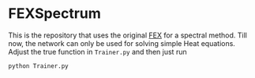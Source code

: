 # FEXSpectrum

This is the repository that uses the original <a href="https://github.com/LeungSamWai/Finite-expression-method">FEX</a> for a spectral method. Till now, the network can only be used for solving simple Heat equations. Adjust the true function in `Trainer.py` and then just run
```
python Trainer.py
```